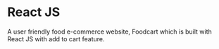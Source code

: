 # React JS

A user friendly food e-commerce website, Foodcart which is built with React JS with add to cart feature.
